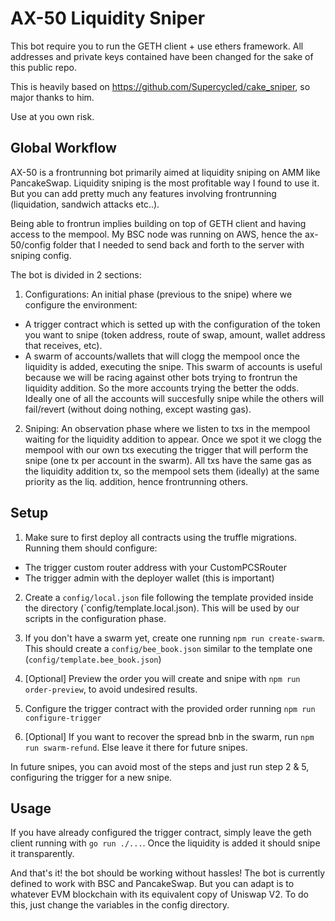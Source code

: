 # AX-50 Liquidity Sniper

This bot require you to run the GETH client + use ethers framework. All addresses and private keys contained have been changed for the sake of this public repo.

This is heavily based on https://github.com/Supercycled/cake_sniper, so major thanks to him.

Use at you own risk.

## Global Workflow

AX-50 is a frontrunning bot primarily aimed at liquidity sniping on AMM like PancakeSwap. Liquidity sniping is the most profitable way I found to use it. But you can add pretty much any features involving frontrunning (liquidation, sandwich attacks etc..).

Being able to frontrun implies building on top of GETH client and having access to the mempool. My BSC node was running on AWS, hence the ax-50/config folder that I needed to send back and forth to the server with sniping config.

The bot is divided in 2 sections:
1. Configurations: An initial phase (previous to the snipe) where we configure the environment:
  * A trigger contract which is setted up with the configuration of the token you want to snipe (token address, route of swap, amount, wallet address that receives, etc). 
  * A swarm of accounts/wallets that will clogg the mempool once the liquidity is added, executing the snipe. This swarm of accounts is useful because we will be racing against other bots trying to frontrun the liquidity addition. So the more accounts trying the better the odds. Ideally one of all the accounts will succesfully snipe while the others will fail/revert (without doing nothing, except wasting gas).
2. Sniping: An observation phase where we listen to txs in the mempool waiting for the liquidity addition to appear. Once we spot it we clogg the mempool with our own txs executing the trigger that will perform the snipe (one tx per account in the swarm). All txs have the same gas as the liquidity addition tx, so the mempool sets them (ideally) at the same priority as the liq. addition, hence frontrunning others.

## Setup

1. Make sure to first deploy all contracts using the truffle migrations. Running them should configure:
- The trigger custom router address with your CustomPCSRouter
- The trigger admin with the deployer wallet (this is important)

2. Create a `config/local.json` file following the template provided inside the directory (`config/template.local.json). This will be used by our scripts in the configuration phase.

3. If you don't have a swarm yet, create one running `npm run create-swarm`. This should create a `config/bee_book.json` similar to the template one (`config/template.bee_book.json`)

4. \[Optional\] Preview the order you will create and snipe with `npm run order-preview`, to avoid undesired results.

5. Configure the trigger contract with the provided order running `npm run configure-trigger`

6. \[Optional\] If you want to recover the spread bnb in the swarm, run `npm run swarm-refund`. Else leave it there for future snipes.

In future snipes, you can avoid most of the steps and just run step 2 & 5, configuring the trigger for a new snipe.

## Usage

If you have already configured the trigger contract, simply leave the geth client running with `go run ./...`. Once the liquidity is added it should snipe it transparently.

And that's it! the bot should be working without hassles! The bot is currently defined to work with BSC and PancakeSwap. But you can adapt is to whatever EVM blockchain with its equivalent copy of Uniswap V2. To do this, just change the variables in the config directory.
